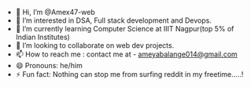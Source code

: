 - 👋 Hi, I’m @Amex47-web
- 👀 I’m interested in DSA, Full stack development and Devops.
- 🌱 I’m currently learning Computer Science at IIIT Nagpur(top 5% of Indian Institutes)
- 💞️ I’m looking to collaborate on web dev projects. 
- 📫 How to reach me : contact me at - ameyabalange014@gmail.com
- 😄 Pronouns: he/him
- ⚡ Fun fact: Nothing can stop me from surfing reddit in my freetime.....!

<!---
Amex47-web/Amex47-web is a ✨ special ✨ repository because its `README.md` (this file) appears on your GitHub profile.
You can click the Preview link to take a look at your changes.
--->
